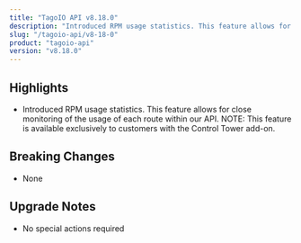 ```yaml
---
title: "TagoIO API v8.18.0"
description: "Introduced RPM usage statistics. This feature allows for close monitoring of the usage of each route within our API. NOTE: This feature is available exclusively to customers with the Control Tower add-on."
slug: "/tagoio-api/v8-18-0"
product: "tagoio-api"
version: "v8.18.0"
---
```


## Highlights

- Introduced RPM usage statistics. This feature allows for close monitoring of the usage of each route within our API. NOTE: This feature is available exclusively to customers with the Control Tower add-on.

## Breaking Changes

- None

## Upgrade Notes

- No special actions required
